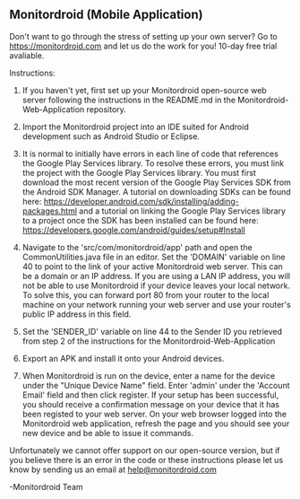 Monitordroid (Mobile Application)
-----------------------------------

Don't want to go through the stress of setting up your own server? Go to https://monitordroid.com and let us do the work for you! 10-day free trial avaliable.

Instructions:

1. If you haven't yet, first set up your Monitordroid open-source web server following the instructions in the README.md in the Monitordroid-Web-Application repository. 

2. Import the Monitordroid project into an IDE suited for Android development such as Android Studio or Eclipse. 

3. It is normal to initially have errors in each line of code that references the Google Play Services library. To resolve these errors, you must link the project with the Google Play Services library. You must first download the most recent version of the Google Play Services SDK from the Android SDK Manager. A tutorial on downloading SDKs can be found here: https://developer.android.com/sdk/installing/adding-packages.html and a tutorial on linking the Google Play Services library to a project once the SDK has been installed can be found here: https://developers.google.com/android/guides/setup#Install

4. Navigate to the 'src/com/monitordroid/app' path and open the CommonUtilities.java file in an editor. Set the 'DOMAIN' variable on line 40 to point to the link of your active Monitordroid web server. This can be a domain or an IP address. If you are using a LAN IP address, you will not be able to use Monitordroid if your device leaves your local network. To solve this, you can forward port 80 from your router to the local machine on your network running your web server and use your router's public IP address in this field. 

5. Set the 'SENDER_ID' variable on line 44 to the Sender ID you retrieved from step 2 of the instructions for the           Monitordroid-Web-Application

6. Export an APK and install it onto your Android devices.  

7. When Monitordroid is run on the device, enter a name for the device under the "Unique Device Name" field. Enter 'admin' under the 'Account Email' field and then click register. If your setup has been successful, you should receive a confirmation message on your device that it has been registed to your web server. On your web browser logged into the Monitordroid web application, refresh the page and you should see your new device and be able to issue it commands. 

Unfortunately we cannot offer support on our open-source version, but if you believe there is an error in the code or these instructions please let us know by sending us an email at help@monitordroid.com

-Monitordroid Team
